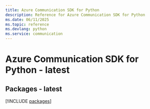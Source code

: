 ```yaml
---
title: Azure Communication SDK for Python
description: Reference for Azure Communication SDK for Python
ms.date: 06/11/2025
ms.topic: reference
ms.devlang: python
ms.service: communication
---
```

# Azure Communication SDK for Python - latest
## Packages - latest
[!INCLUDE [packages](communication-index.md)]